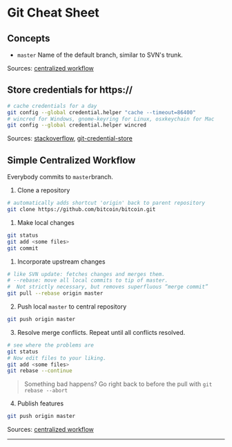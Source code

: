 # Git Cheat Sheet
## Concepts
* `master` Name of the default branch, similar to SVN's trunk.

Sources: [centralized workflow]

## Store credentials for https:// 

```bash
# cache credentials for a day
git config --global credential.helper "cache --timeout=86400"
# wincred for Windows, gnome-keyring for Linux, osxkeychain for Mac
git config --global credential.helper wincred
```

Sources: [stackoverflow], [git-credential-store]

## Simple Centralized Workflow
Everybody commits to `master`branch.

1. Clone a repository
```bash
# automatically adds shortcut 'origin' back to parent repository
git clone https://github.com/bitcoin/bitcoin.git
```

1. Make local changes
```bash
git status
git add <some files>
git commit
```

1. Incorporate upstream changes
```bash
# like SVN update: fetches changes and merges them.
# --rebase: move all local commits to tip of master.
#  Not strictly necessary, but removes superfluous “merge commit”
git pull --rebase origin master
```

2. Push local `master` to central repository
```bash
git push origin master
```
3. Resolve merge conflicts. Repeat until all conflicts resolved.
```bash
# see where the problems are
git status
# Now edit files to your liking.
git add <some files>
git rebase --continue
```
> Something bad happens? Go right back to before the pull with `git rebase --abort`
4. Publish features
```bash
git push origin master
```

Sources: [centralized workflow]

---
[stackoverflow]: http://stackoverflow.com/a/5343146/48181
[git-credential-store]: https://git-scm.com/docs/git-credential-store
[centralized workflow]: https://www.atlassian.com/git/tutorials/comparing-workflows/centralized-workflow